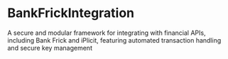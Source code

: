 # BankFrickIntegration
A secure and modular framework for integrating with financial APIs, including Bank Frick and iPlicit, featuring automated transaction handling and secure key management
